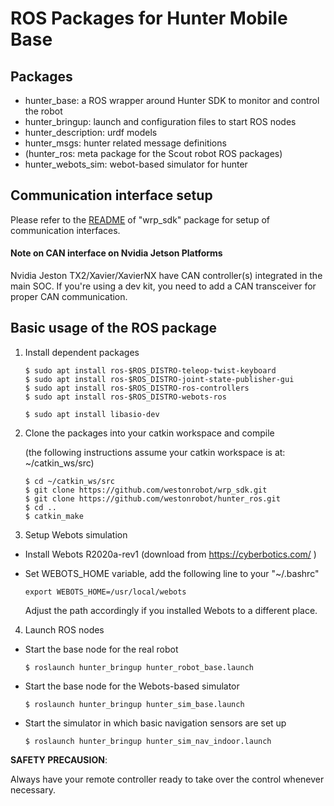 # ROS Packages for Hunter Mobile Base

## Packages

* hunter_base: a ROS wrapper around Hunter SDK to monitor and control the robot
* hunter_bringup: launch and configuration files to start ROS nodes 
* hunter_description: urdf models
* hunter_msgs: hunter related message definitions
* (hunter_ros: meta package for the Scout robot ROS packages)
* hunter_webots_sim: webot-based simulator for hunter

## Communication interface setup

Please refer to the [README](https://github.com/westonrobot/wrp_sdk#hardware-interface) of "wrp_sdk" package for setup of communication interfaces.

#### Note on CAN interface on Nvidia Jetson Platforms

Nvidia Jeston TX2/Xavier/XavierNX have CAN controller(s) integrated in the main SOC. If you're using a dev kit, you need to add a CAN transceiver for proper CAN communication. 

## Basic usage of the ROS package

1. Install dependent packages

    ```
    $ sudo apt install ros-$ROS_DISTRO-teleop-twist-keyboard
    $ sudo apt install ros-$ROS_DISTRO-joint-state-publisher-gui
    $ sudo apt install ros-$ROS_DISTRO-ros-controllers
    $ sudo apt install ros-$ROS_DISTRO-webots-ros
    ```
    ```
    $ sudo apt install libasio-dev
    ```
    
2. Clone the packages into your catkin workspace and compile

    (the following instructions assume your catkin workspace is at: ~/catkin_ws/src)

    ```
    $ cd ~/catkin_ws/src
    $ git clone https://github.com/westonrobot/wrp_sdk.git
    $ git clone https://github.com/westonrobot/hunter_ros.git
    $ cd ..
    $ catkin_make
    ```

3. Setup Webots simulation    

* Install Webots R2020a-rev1 (download from https://cyberbotics.com/ )

* Set WEBOTS_HOME variable, add the following line to your "~/.bashrc"

    ```
    export WEBOTS_HOME=/usr/local/webots
    ```

    Adjust the path accordingly if you installed Webots to a different place.

4. Launch ROS nodes
 
* Start the base node for the real robot

    ```
    $ roslaunch hunter_bringup hunter_robot_base.launch
    ```

* Start the base node for the Webots-based simulator

    ```
    $ roslaunch hunter_bringup hunter_sim_base.launch
    ```

* Start the simulator in which basic navigation sensors are set up
    
    ```
    $ roslaunch hunter_bringup hunter_sim_nav_indoor.launch
    ```
    
**SAFETY PRECAUSION**: 

Always have your remote controller ready to take over the control whenever necessary. 
